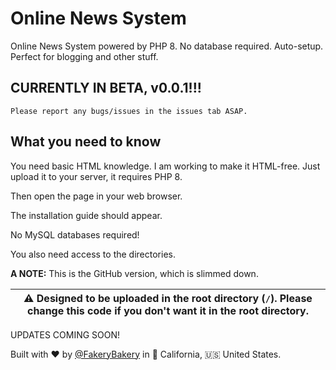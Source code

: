 # Online News System
Online News System powered by PHP 8. No database required. Auto-setup.
Perfect for blogging and other stuff.
## CURRENTLY IN BETA, v0.0.1!!!
    Please report any bugs/issues in the issues tab ASAP.
## What you need to know
You need basic HTML knowledge. I am working to make it HTML-free.
Just upload it to your server, it requires PHP 8.

Then open the page in your web browser.

The installation guide should appear.

No MySQL databases required!

You also need access to the directories.

**A NOTE:** This is the GitHub version, which is slimmed down.

| :warning: Designed to be uploaded in the root directory (`/`). Please change this code if you don't want it in the root directory.
| ---

UPDATES COMING SOON!

Built with :heart: by <a href="https://github.com/fakerybakery">@FakeryBakery</a> in :bear: California, :us: United States.
